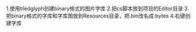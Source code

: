 1.使用tiledglyph创建binary格式的图片字库
2.把cs脚本放到项目的Editor目录
3.把binary格式的字库和字库图放到Resources目录，把.bin改名成.bytes
4.右键创建字库

